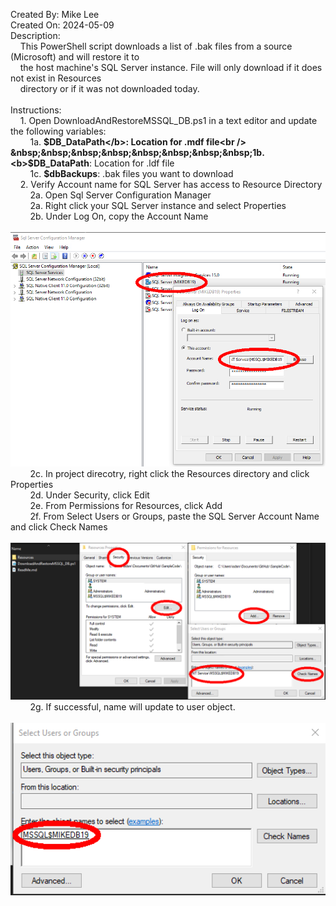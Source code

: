 Created By: Mike Lee<br />
Created On: 2024-05-09<br />
Description:<br />
&nbsp;&nbsp;&nbsp;&nbsp;This PowerShell script downloads a list of .bak files from a source (Microsoft) and will restore it to<br /> 
&nbsp;&nbsp;&nbsp;&nbsp;the host machine's SQL Server instance. File will only download if it does not exist in Resources<br />
&nbsp;&nbsp;&nbsp;&nbsp;directory or if it was not downloaded today.
<br /><br />
Instructions:<br />
&nbsp;&nbsp;&nbsp;&nbsp;1. Open DownloadAndRestoreMSSQL_DB.ps1 in a text editor and update the following variables:<br />
&nbsp;&nbsp;&nbsp;&nbsp;&nbsp;&nbsp;&nbsp;&nbsp;1a. <b>$DB_DataPath</b>: Location for .mdf file<br />
&nbsp;&nbsp;&nbsp;&nbsp;&nbsp;&nbsp;&nbsp;&nbsp;1b. <b>$DB_DataPath</b>: Location for .ldf file<br />
&nbsp;&nbsp;&nbsp;&nbsp;&nbsp;&nbsp;&nbsp;&nbsp;1c. <b>$dbBackups</b>: .bak files you want to download<br />
&nbsp;&nbsp;&nbsp;&nbsp;2. Verify Account name for SQL Server has access to Resource Directory<br />
&nbsp;&nbsp;&nbsp;&nbsp;&nbsp;&nbsp;&nbsp;&nbsp;2a. Open Sql Server Configuration Manager<br />
&nbsp;&nbsp;&nbsp;&nbsp;&nbsp;&nbsp;&nbsp;&nbsp;2a. Right click your SQL Server instance and select Properties<br />
&nbsp;&nbsp;&nbsp;&nbsp;&nbsp;&nbsp;&nbsp;&nbsp;2b. Under Log On, copy the Account Name<br />
&nbsp;&nbsp;&nbsp;&nbsp;&nbsp;&nbsp;&nbsp;&nbsp;<img src="ReadMeImages/AccountName.png" alt="drawing" style="width:700px;"/><br />
&nbsp;&nbsp;&nbsp;&nbsp;&nbsp;&nbsp;&nbsp;&nbsp;2c. In project direcotry, right click the Resources directory and click Properties<br />
&nbsp;&nbsp;&nbsp;&nbsp;&nbsp;&nbsp;&nbsp;&nbsp;2d. Under Security, click Edit<br />
&nbsp;&nbsp;&nbsp;&nbsp;&nbsp;&nbsp;&nbsp;&nbsp;2e. From Permissions for Resources, click Add<br />
&nbsp;&nbsp;&nbsp;&nbsp;&nbsp;&nbsp;&nbsp;&nbsp;2f. From Select Users or Groups, paste the SQL Server Account Name and click Check Names<br />
&nbsp;&nbsp;&nbsp;&nbsp;&nbsp;&nbsp;&nbsp;&nbsp;<img src="ReadMeImages/Resources.png" alt="drawing" style="width:700px;"/><br />
&nbsp;&nbsp;&nbsp;&nbsp;&nbsp;&nbsp;&nbsp;&nbsp;2g. If successful, name will update to user object. <br />
&nbsp;&nbsp;&nbsp;&nbsp;&nbsp;&nbsp;&nbsp;&nbsp;<img src="ReadMeImages/VerifyAccountName.png" alt="drawing" style="width:700px;"/><br />